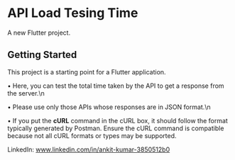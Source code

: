 # API Load Tesing Time

A new Flutter project.

## Getting Started

This project is a starting point for a Flutter application.

• Here, you can test the total time taken by the API to get a response from the server.\n

• Please use only those APIs whose responses are in JSON format.\n

• If you put the **cURL** command in the cURL box, it should follow the format typically generated by Postman. Ensure the cURL command is compatible because not all cURL formats or types may be supported.


LinkedIn: www.linkedin.com/in/ankit-kumar-3850512b0

